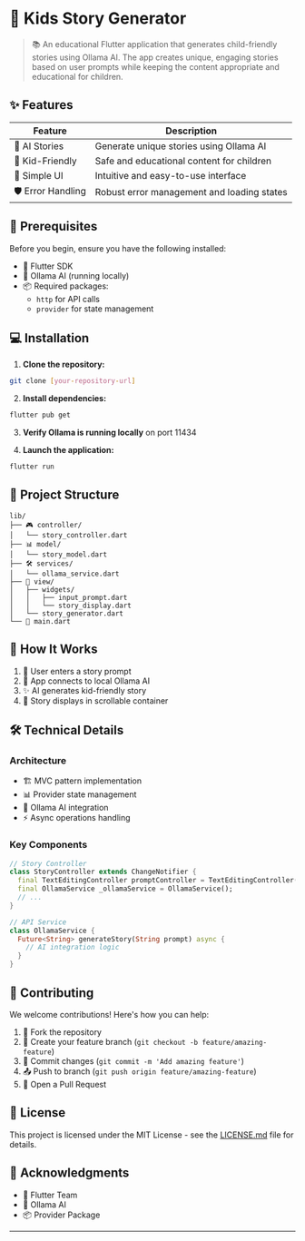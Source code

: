 # 🎨 Kids Story Generator

> 📚 An educational Flutter application that generates child-friendly stories using Ollama AI. The app creates unique, engaging stories based on user prompts while keeping the content appropriate and educational for children.

## ✨ Features

| Feature | Description |
|---------|-------------|
| 🤖 AI Stories | Generate unique stories using Ollama AI |
| 👶 Kid-Friendly | Safe and educational content for children |
| 🎯 Simple UI | Intuitive and easy-to-use interface |
| 🛡️ Error Handling | Robust error management and loading states |


## 🚀 Prerequisites

Before you begin, ensure you have the following installed:
* 📱 Flutter SDK
* 🤖 Ollama AI (running locally)
* 📦 Required packages:
  * `http` for API calls
  * `provider` for state management

## 💻 Installation

1. **Clone the repository:**
```bash
git clone [your-repository-url]
```

2. **Install dependencies:**
```bash
flutter pub get
```

3. **Verify Ollama is running locally** on port 11434

4. **Launch the application:**
```bash
flutter run
```

## 📁 Project Structure

```
lib/
├── 🎮 controller/
│   └── story_controller.dart
├── 📊 model/
│   └── story_model.dart
├── 🛠️ services/
│   └── ollama_service.dart
├── 🎨 view/
│   ├── widgets/
│   │   ├── input_prompt.dart
│   │   └── story_display.dart
│   └── story_generator.dart
└── 🚀 main.dart
```

## 🔄 How It Works

1. 📝 User enters a story prompt
2. 🤖 App connects to local Ollama AI
3. ✨ AI generates kid-friendly story
4. 📱 Story displays in scrollable container

## 🛠️ Technical Details

### Architecture
* 🏗️ MVC pattern implementation
* 📊 Provider state management
* 🤖 Ollama AI integration
* ⚡ Async operations handling

### Key Components

```dart
// Story Controller
class StoryController extends ChangeNotifier {
  final TextEditingController promptController = TextEditingController();
  final OllamaService _ollamaService = OllamaService();
  // ...
}

// API Service
class OllamaService {
  Future<String> generateStory(String prompt) async {
    // AI integration logic
  }
}
```

## 🤝 Contributing

We welcome contributions! Here's how you can help:

1. 🍴 Fork the repository
2. 🌿 Create your feature branch (`git checkout -b feature/amazing-feature`)
3. 💾 Commit changes (`git commit -m 'Add amazing feature'`)
4. 📤 Push to branch (`git push origin feature/amazing-feature`)
5. 🎯 Open a Pull Request

## 📝 License

This project is licensed under the MIT License - see the [LICENSE.md](LICENSE.md) file for details.

## 🙏 Acknowledgments

* 💙 Flutter Team
* 🤖 Ollama AI
* 📦 Provider Package

---

